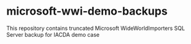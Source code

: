 # microsoft-wwi-demo-backups
This repository contains truncated Microsoft WideWorldImporters SQL Server backup for IACDA demo case
